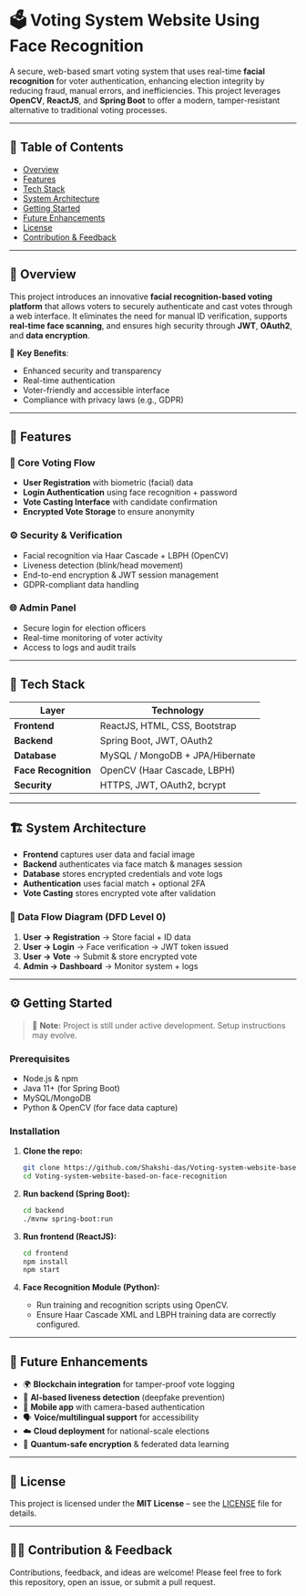 
# 🗳️ Voting System Website Using Face Recognition

A secure, web-based smart voting system that uses real-time **facial recognition** for voter authentication, enhancing election integrity by reducing fraud, manual errors, and inefficiencies. This project leverages **OpenCV**, **ReactJS**, and **Spring Boot** to offer a modern, tamper-resistant alternative to traditional voting processes.

---

## 📌 Table of Contents

- [Overview](#-Overview)
- [Features](#-Features)
- [Tech Stack](#-Tech-Stack)
- [System Architecture](#-System-Architecture)
- [Getting Started](#-Getting-Started)
- [Future Enhancements](#-Future-Enhancements)
- [License](#-License)
- [Contribution & Feedback](#-Contribution--Feedback)

---

## 📖 Overview

This project introduces an innovative **facial recognition-based voting platform** that allows voters to securely authenticate and cast votes through a web interface. It eliminates the need for manual ID verification, supports **real-time face scanning**, and ensures high security through **JWT**, **OAuth2**, and **data encryption**.

🔐 **Key Benefits**:
- Enhanced security and transparency
- Real-time authentication
- Voter-friendly and accessible interface
- Compliance with privacy laws (e.g., GDPR)

---

## 🚀 Features

### 🔐 Core Voting Flow
- **User Registration** with biometric (facial) data
- **Login Authentication** using face recognition + password
- **Vote Casting Interface** with candidate confirmation
- **Encrypted Vote Storage** to ensure anonymity

### ⚙️ Security & Verification
- Facial recognition via Haar Cascade + LBPH (OpenCV)
- Liveness detection (blink/head movement)
- End-to-end encryption & JWT session management
- GDPR-compliant data handling

### 🌐 Admin Panel
- Secure login for election officers
- Real-time monitoring of voter activity
- Access to logs and audit trails

---

## 🧰 Tech Stack

| Layer        | Technology                        |
|-------------|-----------------------------------|
| **Frontend** | ReactJS, HTML, CSS, Bootstrap     |
| **Backend**  | Spring Boot, JWT, OAuth2          |
| **Database** | MySQL / MongoDB + JPA/Hibernate   |
| **Face Recognition** | OpenCV (Haar Cascade, LBPH) |
| **Security** | HTTPS, JWT, OAuth2, bcrypt        |

---

## 🏗️ System Architecture

- **Frontend** captures user data and facial image
- **Backend** authenticates via face match & manages session
- **Database** stores encrypted credentials and vote logs
- **Authentication** uses facial match + optional 2FA
- **Vote Casting** stores encrypted vote after validation

### 🔄 Data Flow Diagram (DFD Level 0)
1. **User → Registration** → Store facial + ID data
2. **User → Login** → Face verification → JWT token issued
3. **User → Vote** → Submit & store encrypted vote
4. **Admin → Dashboard** → Monitor system + logs

---

## ⚙️ Getting Started

> 🔧 **Note:** Project is still under active development. Setup instructions may evolve.

### Prerequisites
- Node.js & npm
- Java 11+ (for Spring Boot)
- MySQL/MongoDB
- Python & OpenCV (for face data capture)

### Installation

1. **Clone the repo:**
   ```bash
   git clone https://github.com/Shakshi-das/Voting-system-website-based-on-face-recognition.git
   cd Voting-system-website-based-on-face-recognition
   ```

2. **Run backend (Spring Boot):**
   ```bash
   cd backend
   ./mvnw spring-boot:run
   ```

3. **Run frontend (ReactJS):**
   ```bash
   cd frontend
   npm install
   npm start
   ```

4. **Face Recognition Module (Python):**
   - Run training and recognition scripts using OpenCV.
   - Ensure Haar Cascade XML and LBPH training data are correctly configured.

---

## 🔮 Future Enhancements

- 🌍 **Blockchain integration** for tamper-proof vote logging
- 🧠 **AI-based liveness detection** (deepfake prevention)
- 📱 **Mobile app** with camera-based authentication
- 🗣️ **Voice/multilingual support** for accessibility
- ☁️ **Cloud deployment** for national-scale elections
- 🔐 **Quantum-safe encryption** & federated data learning

---

## 📄 License

This project is licensed under the **MIT License** – see the [LICENSE](LICENSE) file for details.

---

## 🙋‍♀️ Contribution & Feedback

Contributions, feedback, and ideas are welcome! Please feel free to fork this repository, open an issue, or submit a pull request.
